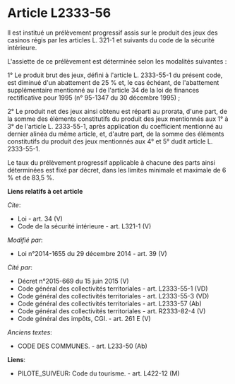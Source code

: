 # Article L2333-56

Il est institué un prélèvement progressif assis sur le produit des jeux des casinos régis par les articles L. 321-1 et
suivants du code de la sécurité intérieure. 

L'assiette de ce prélèvement est déterminée selon les modalités suivantes : 

1° Le produit brut des jeux, défini à l'article L. 2333-55-1 du présent code, est diminué d'un abattement de 25 % et, le cas
échéant, de l'abattement supplémentaire mentionné au I de l'article 34 de la loi de finances rectificative pour 1995 (n°
95-1347 du 30 décembre 1995) ; 

2° Le produit net des jeux ainsi obtenu est réparti au prorata, d'une part, de la somme des éléments constitutifs du produit
des jeux mentionnés aux 1° à 3° de l'article L. 2333-55-1, après application du coefficient mentionné au dernier alinéa du
même article, et, d'autre part, de la somme des éléments constitutifs du produit des jeux mentionnés aux 4° et 5° dudit
article L. 2333-55-1. 

Le taux du prélèvement progressif applicable à chacune des parts ainsi déterminées est fixé par décret, dans les limites
minimale et maximale de 6 % et de 83,5 %.

**Liens relatifs à cet article**

_Cite_:

  - Loi - art. 34 (V)
  - Code de la sécurité intérieure - art. L321-1 (V)

_Modifié par_:

  - Loi n°2014-1655 du 29 décembre 2014 - art. 39 (V)

_Cité par_:

  - Décret n°2015-669 du 15 juin 2015 (V)
  - Code général des collectivités territoriales - art. L2333-55-1 (VD)
  - Code général des collectivités territoriales - art. L2333-55-3 (VD)
  - Code général des collectivités territoriales - art. L2333-57 (Ab)
  - Code général des collectivités territoriales - art. R2333-82-4 (V)
  - Code général des impôts, CGI. - art. 261 E (V)

_Anciens textes_:

  - CODE DES COMMUNES. - art. L233-50 (Ab)

**Liens**:

  - PILOTE_SUIVEUR: Code du tourisme. - art. L422-12 (M)

